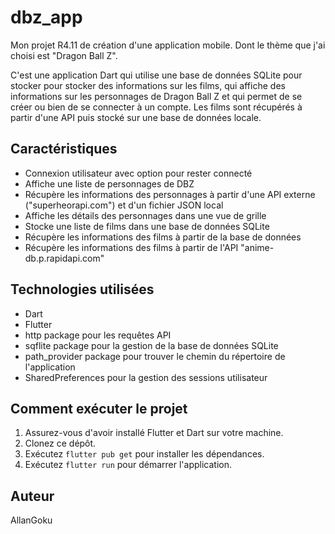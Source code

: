 # dbz_app

Mon projet R4.11 de création d'une application mobile. Dont le thème que j'ai choisi est "Dragon Ball Z".

C'est une application Dart qui utilise une base de données SQLite pour stocker pour stocker des informations sur les films, qui affiche des informations sur les personnages de Dragon Ball Z et qui permet de se créer ou bien de se connecter à un compte. Les films sont récupérés à partir d'une API puis stocké sur une base de données locale.

## Caractéristiques

- Connexion utilisateur avec option pour rester connecté
- Affiche une liste de personnages de DBZ
- Récupère les informations des personnages à partir d'une API externe ("superheorapi.com") et d'un fichier JSON local
- Affiche les détails des personnages dans une vue de grille
- Stocke une liste de films dans une base de données SQLite
- Récupère les informations des films à partir de la base de données
- Récupère les informations des films à partir de l'API "anime-db.p.rapidapi.com"

## Technologies utilisées

- Dart
- Flutter
- http package pour les requêtes API
- sqflite package pour la gestion de la base de données SQLite
- path_provider package pour trouver le chemin du répertoire de l'application
- SharedPreferences pour la gestion des sessions utilisateur

## Comment exécuter le projet

1. Assurez-vous d'avoir installé Flutter et Dart sur votre machine.
2. Clonez ce dépôt.
3. Exécutez `flutter pub get` pour installer les dépendances.
4. Exécutez `flutter run` pour démarrer l'application.

## Auteur

AllanGoku
